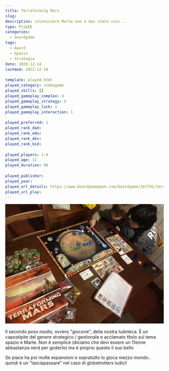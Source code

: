 ```yaml
---
title: Terraforming Mars
slug: 
description: colonizzare Marte non è mai stato così...
type: PlayED
categories:
  - boardgame
tags:
  - Award
  - Spazio
  - Strategia
date: 2020-12-14
lastmod: 2022-12-18

template: played.html
played_category: videogame
played_skills: []
played_gameplay_complex: 4
played_gameplay_strategy: 4
played_gameplay_luck: 1
played_gameplay_interaction: 1

played_preferred: 1
played_rank_dad: 
played_rank_edu: 
played_rank_dev: 
played_rank_kid: 

played_players: 1-4
played_age: 12
played_duration: 90

played_publisher: 
played_year: 
played_url_details: https://www.boardgamegeek.com/boardgame/167791/terraforming-mars
played_url_play: 
---
```


![](img/terraformingmars.webp)

Il secondo *peso medio*, ovvero "giocone", della nostra ludoteca.
È un capostipite del genere strategico / gestionale e acclamato titolo sul tema spazio e Marte. Non è semplice (diciamo che devi essere un 11enne abbastanza nerd per goderlo) ma è proprio questo il suo bello

Se piace ha poi molte espansioni e sopratutto lo gioca mezzo mondo.. quindi è un "lasciapassare" nel caso di globetrotters ludici!
